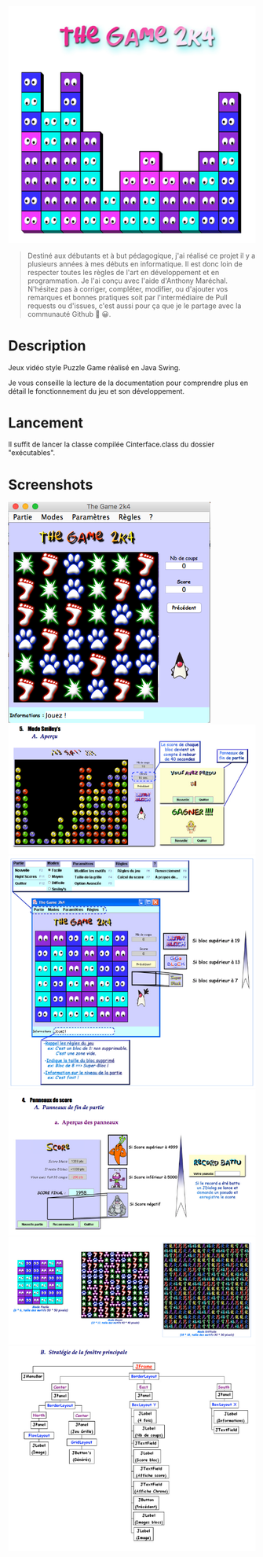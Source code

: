 ![alt text](Documentation/s1.png?raw=true "logo")

> Destiné aux débutants et à but pédagogique, j'ai réalisé ce projet il y a plusieurs années à mes débuts en informatique. Il est donc loin de respecter toutes les règles de l'art en développement et en programmation. Je l'ai conçu avec l'aide d'Anthony Maréchal. N'hésitez pas à corriger, compléter, modifier, ou d'ajouter vos remarques et bonnes pratiques soit par l'intermédiaire de Pull requests ou d'issues, c'est aussi pour ça que je le partage avec la communauté Github 💪 😀.

# Description
Jeux vidéo style Puzzle Game réalisé en Java Swing.

Je vous conseille la lecture de la documentation pour comprendre plus en détail le fonctionnement du jeu et son développement.

# Lancement
Il suffit de lancer la classe compilée Cinterface.class du dossier "exécutables".

# Screenshots 

![alt text](Documentation/s11.png?raw=true "Screenshot")
![alt text](Documentation/s2.png?raw=true "Screenshot")
![alt text](Documentation/s3.png?raw=true "Screenshot")
![alt text](Documentation/s4.png?raw=true "Screenshot")
![alt text](Documentation/s5.png?raw=true "Screenshot")
![alt text](Documentation/s6.png?raw=true "Screenshot")
